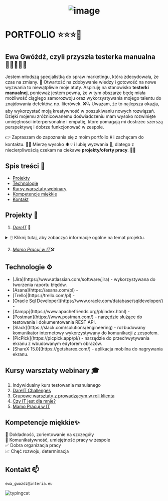 <h1 align="center"> 
  
![image](https://github.com/TesterkaEG/Portfolio/assets/144365299/609eecc8-a4c8-4578-b304-8f546a934416) 

</h1> <p align="center">  </h1> 

# PORTFOLIO ⭐⭐⭐🚀 


## Ewa Gwóźdź, czyli przyszła testerka manualna 👩‍💻🕵🏼‍♀️

Jestem młodszą specjalistką do spraw marketingu, która zdecydowała, że czas na zmiany. 🎉 Otwartość na zdobywanie wiedzy i gotowość na nowe wyzwania to niewątpliwie moje atuty. Aspiruję na stanowisko **testerki manualnej**, ponieważ jestem pewna, że w tym obszarze będę miała możliwość ciągłego samorozwoju oraz wykorzystywania mojego talentu do znajdowania defektów, np. literówek. ❌🔍 Uważam, że to najlepsza okazja, aby wykorzystać moją kreatywność w poszukiwaniu nowych rozwiązań. Dzięki mojemu zróżnicowanemu doświadczeniu mam wysoko rozwinięte umiejętności interpersonalne i empatię, które pomagają mi dostrzec szerszą perspektywę i dobrze funkcjonować w zespole.

👉 Zapraszam do zapoznania się z moim portfolio ⬇️ i zachęcam do kontaktu. 📱📧 Mierzę wysoko ⬆💡 i lubię wyzwania 💪, dlatego z niecierpliwością czekam na ciekawe **projekty/oferty pracy**. 🙂💼


##  Spis treści 📌

* [Projekty](#projekty-)
* [Technologie](#technologie-)
* [Kursy warsztaty webinary](#kursy-warsztaty-webinary-)
* [Kompetencje miękkie](#kompetencje-miekkie-)
* [Kontakt](#kontakt-)


## Projekty 📑

1. [*DareIT*](https://drive.google.com/drive/folders/1BkzQya08W05i_sgWLteUv_aPaJQdK-Up?usp=drive_link) 💎

<details>
<summary>🖱️ Kliknij tutaj, aby zobaczyć informacje ogólne na temat projektu. </b> </summary>
<b> <br>Czym jest wyzwanie Dare IT Challenges?</b> 
  
<br> To 7-tygodniowe wyzwanie zorganizowane przez DareIT, którego rezultatem jest kompletny projekt z zakresu testowania manualnego. Zadania były wykonywane w cotygodniowych sprintach. Celem projektu było zgłębienie tajników testowania manualnego oraz stworzenie własnego portfolio. 

Czego nauczyłam się podczas wyzwania?
<br>✔️ Testowania aplikacji webowych i mobilnych 
<br>✔️ Testowania eksploracyjnego
<br>✔️ Redagowania przypadków testowych
<br>✔️ Raportowania błędów z użyciem Jiry
<br>✔️ Tworzenia raportów z testów 
<br>✔️ SQL 
</details>

2. [*Mamo Pracuj w IT*](https://drive.google.com/drive/folders/1Z95ucarzBCjfXUffgd80F15rE7yOvfjV?usp=drive_link)🛠


## Technologie ⚙️

<ul>
<li> [Jira](https://www.atlassian.com/software/jira) - wykorzystywana do tworzenia raportu błędów.</li>
<li>[Asana](https://asana.com/pl) - </li>
<li> [Trello](https://trello.com/pl) - </li>
<li> [Oracle Sql Developer](https://www.oracle.com/database/sqldeveloper/) - </li> 
<li> [Xampp](https://www.apachefriends.org/pl/index.html) - </li> 
<li> [Postman](https://www.postman.com/) - narzędzie służące do testowania i dokumentowania REST API. </li>
<li> [Slack](https://slack.com/solutions/engineering) - rozbudowany komunikator internetowy wykorzystywany do komunikacji z zespołem. </li>
<li> [PicPick](https://picpick.app/pl/) - narzędzie do przechwytywania ekranu z wbudowanym edytorem obrazów. </li>
<li> [ShareX 15.0](https://getsharex.com/) - aplikacja mobilna do nagrywania ekranu. </li>
</ul>

## Kursy warsztaty webinary 🎓

1. Indywidualny kurs testowania manulanego
2. [DareIT Challenges](https://www.dareit.io/challenges/qa-manual-testing)
3. [Grupowe warsztaty z prowadzącym w roli klienta](https://szkoleniedlaqa.pl/)
4. [Czy IT jest dla mnie?](https://www.czyitjestdlamnie.pl/kursy)
5. [Mamo Pracuj w IT](https://mamopracuj.pl/mamo-pracuj-w-it/)


## Kompetencje miękkie✨
🔎 Dokładność, zorientowanie na szczegóły 
<br> 🤝 Komunikatywność, umiejętność pracy w zespole
<br> ✅ Dobra organizacja pracy
<br> 📈 Chęć rozwoju, determinacja


## Kontakt 📫
```ewa_gwozdz@interia.eu```

![typingcat](https://github.com/TesterkaEG/Portfolio/assets/144365299/8845473e-180a-4948-99ac-a5d3d31208e3)

